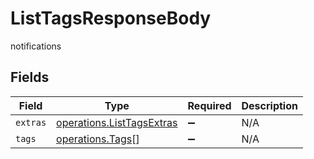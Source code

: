 # ListTagsResponseBody

notifications


## Fields

| Field                                                                         | Type                                                                          | Required                                                                      | Description                                                                   |
| ----------------------------------------------------------------------------- | ----------------------------------------------------------------------------- | ----------------------------------------------------------------------------- | ----------------------------------------------------------------------------- |
| `extras`                                                                      | [operations.ListTagsExtras](../../../sdk/models/operations/listtagsextras.md) | :heavy_minus_sign:                                                            | N/A                                                                           |
| `tags`                                                                        | [operations.Tags](../../../sdk/models/operations/tags.md)[]                   | :heavy_minus_sign:                                                            | N/A                                                                           |